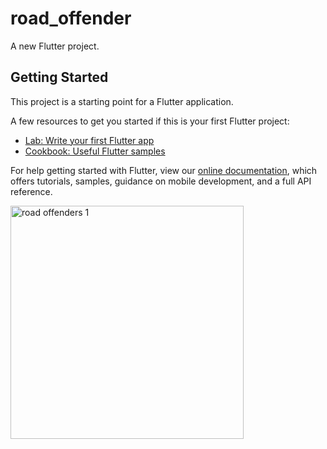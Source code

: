 # road_offender

A new Flutter project.

## Getting Started

This project is a starting point for a Flutter application.

A few resources to get you started if this is your first Flutter project:

- [Lab: Write your first Flutter app](https://flutter.dev/docs/get-started/codelab)
- [Cookbook: Useful Flutter samples](https://flutter.dev/docs/cookbook)

For help getting started with Flutter, view our
[online documentation](https://flutter.dev/docs), which offers tutorials,
samples, guidance on mobile development, and a full API reference.

<img width="373" alt="road offenders 1" src="https://user-images.githubusercontent.com/81261912/153096800-a7e83328-975a-4ecf-b298-f73422f35a4d.PNG">

